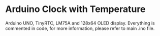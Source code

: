 # Arduino Clock with Temperature
Arduino UNO, TinyRTC, LM75A and 128x64 OLED display. Everything is commented in code, for more information, please refer to main .ino file.
